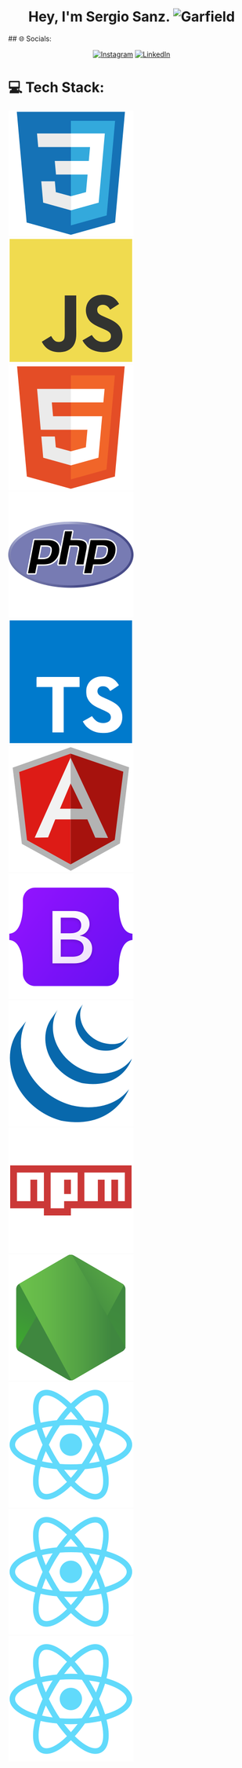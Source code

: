 <h1 align="center">Hey, I'm Sergio Sanz. <img src="https://i.pinimg.com/originals/2d/67/2e/2d672e134ebd7afaa7d731827482601d.gif" alt="Garfield" width="90" height="60"></h1>
## 🌐 Socials:
<p align="center">
  <a href="https://instagram.com/sergiiosanz_10"><img src="https://img.shields.io/badge/Instagram-%23E4405F.svg?logo=Instagram&logoColor=white" alt="Instagram"></a>
  <a href="https://www.linkedin.com/in/sergio-sanz-b56057270/"><img src="https://img.shields.io/badge/LinkedIn-%230077B5.svg?logo=linkedin&logoColor=white" alt="LinkedIn"></a>
</p>

# 💻 Tech Stack:
<p align="center">
  
[![CSS3](https://raw.githubusercontent.com/devicons/devicon/master/icons/css3/css3-original.svg)](https://developer.mozilla.org/en-US/docs/Web/CSS)
[![JavaScript](https://raw.githubusercontent.com/devicons/devicon/master/icons/javascript/javascript-original.svg)](https://developer.mozilla.org/en-US/docs/Web/JavaScript)
[![HTML5](https://raw.githubusercontent.com/devicons/devicon/master/icons/html5/html5-original.svg)](https://developer.mozilla.org/en-US/docs/Web/HTML)
[![PHP](https://raw.githubusercontent.com/devicons/devicon/master/icons/php/php-original.svg)](https://www.php.net/)
[![TypeScript](https://raw.githubusercontent.com/devicons/devicon/master/icons/typescript/typescript-original.svg)](https://www.typescriptlang.org/)
[![Angular](https://raw.githubusercontent.com/devicons/devicon/master/icons/angularjs/angularjs-original.svg)](https://angular.io/)
[![Bootstrap](https://raw.githubusercontent.com/devicons/devicon/master/icons/bootstrap/bootstrap-original.svg)](https://getbootstrap.com/)
[![jQuery](https://raw.githubusercontent.com/devicons/devicon/master/icons/jquery/jquery-original.svg)](https://jquery.com/)
[![NPM](https://raw.githubusercontent.com/devicons/devicon/master/icons/npm/npm-original-wordmark.svg)](https://www.npmjs.com/)
[![Node.js](https://raw.githubusercontent.com/devicons/devicon/master/icons/nodejs/nodejs-original.svg)](https://nodejs.org/)
[![React](https://raw.githubusercontent.com/devicons/devicon/master/icons/react/react-original.svg)](https://reactjs.org/)
[![React Native](https://raw.githubusercontent.com/devicons/devicon/master/icons/react/react-original.svg)](https://reactnative.dev/)
[![React Router](https://raw.githubusercontent.com/devicons/devicon/master/icons/react/react-original.svg)](https://reactrouter.com/)





</p>
